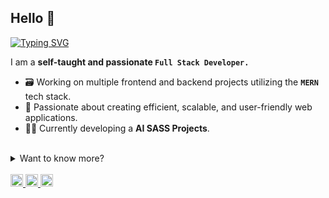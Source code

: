 ## Hello 👋

[![Typing SVG](https://readme-typing-svg.herokuapp.com?font=Fira+Code&size=14&pause=1000&color=CBDEF7&width=435&lines=Design,+Develop,+Debug,+and+Deploy)](https://git.io/typing-svg)

I am a **self-taught and passionate `Full Stack Developer.`**
- 🗃️ Working on multiple frontend and backend projects utilizing the **`MERN`** tech stack.
- 🍃 Passionate about creating efficient, scalable, and user-friendly web applications.
- 🧑‍💻 Currently developing a **AI SASS Projects**.


<br>
<details >
<summary>Want to know more?</summary>
  
<br>

# Hello, I'm **PS Parwez** 👋
 
I am a **Self-Taught a Full-Stack Developer** with 1.5+ years of hands-on experience in developing and scaling high-performance web applications using the MERN stack (MongoDB, Express, React, Node.js).

I'm passionate about creating efficient, scalable solutions, I’m committed to continually improving my skills through hands-on projects. My goal is to use my expertise to build impactful applications and tackle complex problems with innovative solutions.



![JavaScript](https://img.shields.io/badge/JavaScript-F7DF1E?style=for-the-badge&logo=javascript&logoColor=black)
![React](https://img.shields.io/badge/React-61DAFB?style=for-the-badge&logo=react&logoColor=black)
![Node.js](https://img.shields.io/badge/Node.js-339933?style=for-the-badge&logo=nodedotjs&logoColor=white)
![MongoDB](https://img.shields.io/badge/MongoDB-47A248?style=for-the-badge&logo=mongodb&logoColor=white)
![Express](https://img.shields.io/badge/Express-000000?style=for-the-badge&logo=express&logoColor=white)
![Next.js](https://img.shields.io/badge/Next.js-000000?style=for-the-badge&logo=next.js&logoColor=white)






<br>

## 🛠️ Technical Skills



- **Frontend:** React, JavaScript (ES6+), HTML5, CSS3, Tailwind CSS, Material-UI, Shadcn-UI
- **Backend:** Node.js, Express, RESTful APIs and Django(Basic)
- **Database:** MongoDB, Mongoose, Firebase , Appwrite 
- **Tools & Technologies:** Git, GitHub, Docker, Postman, VS Code and more
- **Others:** C++ , Python , Figma , Editing , Canva 

<p>

<br>


[<img align="left" alt="C" width="26px" src="https://cdn.jsdelivr.net/gh/devicons/devicon/icons/c/c-original.svg" style="padding-right:10px;" />](https://en.wikipedia.org/wiki/C_(programming_language))
[<img align="left" alt="C++" width="26px" src="https://cdn.jsdelivr.net/gh/devicons/devicon/icons/cplusplus/cplusplus-original.svg" style="padding-right:10px;" />](https://en.wikipedia.org/wiki/C%2B%2B)
[<img align="left" alt="CSS3" width="26px" src="https://cdn.jsdelivr.net/gh/devicons/devicon/icons/css3/css3-original.svg" style="padding-right:10px;" />](https://developer.mozilla.org/en-US/docs/Web/CSS)
[<img align="left" alt="HTML5" width="26px" src="https://cdn.jsdelivr.net/gh/devicons/devicon/icons/html5/html5-original.svg" style="padding-right:10px;" />](https://developer.mozilla.org/en-US/docs/Web/HTML)
[<img align="left" alt="JavaScript" width="26px" src="https://cdn.jsdelivr.net/gh/devicons/devicon/icons/javascript/javascript-original.svg" style="padding-right:10px;" />](https://developer.mozilla.org/en-US/docs/Web/JavaScript)
[<img align="left" alt="Markdown" width="26px" src="https://cdn.jsdelivr.net/gh/devicons/devicon/icons/markdown/markdown-original.svg" style="padding-right:10px;" />](https://www.markdownguide.org/)
[<img align="left" alt="PHP" width="26px" src="https://cdn.jsdelivr.net/gh/devicons/devicon/icons/php/php-original.svg" style="padding-right:10px;" />](https://www.php.net/)
[<img align="left" alt="Python" width="26px" src="https://cdn.jsdelivr.net/gh/devicons/devicon/icons/python/python-original.svg" style="padding-right:10px;" />](https://www.python.org/)
[<img align="left" alt="TypeScript" width="26px" src="https://cdn.jsdelivr.net/gh/devicons/devicon/icons/typescript/typescript-original.svg" style="padding-right:10px;" />](https://www.typescriptlang.org/)
[<img align="left" alt="Azure" width="26px" src="https://cdn.jsdelivr.net/gh/devicons/devicon/icons/azure/azure-original.svg" style="padding-right:10px;" />](https://azure.microsoft.com/en-us/)
[<img align="left" alt="Firebase" width="26px" src="https://cdn.jsdelivr.net/gh/devicons/devicon/icons/firebase/firebase-plain.svg" style="padding-right:10px;" />](https://firebase.google.com/)
[<img align="left" alt="Oracle" width="26px" src="https://cdn.jsdelivr.net/gh/devicons/devicon/icons/oracle/oracle-original.svg" style="padding-right:10px;" />](https://www.oracle.com/)
[<img align="left" alt="Netlify" width="26px" src="https://cdn.jsdelivr.net/gh/devicons/devicon/icons/netlify/netlify-original.svg" style="padding-right:10px;" />](https://www.netlify.com/)
[<img align="left" alt="Vercel" width="26px" src="https://cdn.jsdelivr.net/gh/devicons/devicon/icons/vercel/vercel-original.svg" style="padding-right:10px;" />](https://vercel.com/)
[<img align="left" alt="Bootstrap" width="26px" src="https://cdn.jsdelivr.net/gh/devicons/devicon/icons/bootstrap/bootstrap-original.svg" style="padding-right:10px;" />](https://getbootstrap.com/)
[<img align="left" alt="Context-API" width="26px" src="https://cdn.jsdelivr.net/gh/devicons/devicon/icons/react/react-original.svg" style="padding-right:10px;" />](https://reactjs.org/docs/context.html)
[<img align="left" alt="Express.js" width="26px" src="https://cdn.jsdelivr.net/gh/devicons/devicon/icons/express/express-original.svg" style="padding-right:10px;" />](https://expressjs.com/)
[<img align="left" alt="jQuery" width="26px" src="https://cdn.jsdelivr.net/gh/devicons/devicon/icons/jquery/jquery-original.svg" style="padding-right:10px;" />](https://jquery.com/)
[<img align="left" alt="JWT" width="26px" src="https://cdn.jsdelivr.net/gh/devicons/devicon/icons/json/json-original.svg" style="padding-right:10px;" />](https://jwt.io/)
[<img align="left" alt="Next JS" width="26px" src="https://cdn.jsdelivr.net/gh/devicons/devicon/icons/nextjs/nextjs-original.svg" style="padding-right:10px;" />](https://nextjs.org/)
[<img align="left" alt="NPM" width="26px" src="https://cdn.jsdelivr.net/gh/devicons/devicon/icons/npm/npm-original-wordmark.svg" style="padding-right:10px;" />](https://www.npmjs.com/)
[<img align="left" alt="Nodemon" width="26px" src="https://cdn.jsdelivr.net/gh/devicons/devicon/icons/nodemon/nodemon-plain.svg" style="padding-right:10px;" />](https://www.npmjs.com/package/nodemon)
<br><br>
[<img align="left" alt="NodeJS" width="26px" src="https://cdn.jsdelivr.net/gh/devicons/devicon/icons/nodejs/nodejs-original.svg" style="padding-right:10px;" />](https://nodejs.org/)
[<img align="left" alt="React Router" width="26px" src="https://cdn.jsdelivr.net/gh/devicons/devicon/icons/react/react-original.svg" style="padding-right:10px;" />](https://reactrouter.com/)
[<img align="left" alt="Redux" width="26px" src="https://cdn.jsdelivr.net/gh/devicons/devicon/icons/redux/redux-original.svg" style="padding-right:10px;" />](https://redux.js.org/)
[<img align="left" alt="SASS" width="26px" src="https://cdn.jsdelivr.net/gh/devicons/devicon/icons/sass/sass-original.svg" style="padding-right:10px;" />](https://sass-lang.com/)
[<img align="left" alt="Tailwind CSS" width="26px" src="https://www.vectorlogo.zone/logos/tailwindcss/tailwindcss-icon.svg" style="padding-right:10px;" />](https://tailwindcss.com/)
[<img align="left" alt="Socket.io" width="26px" src="https://cdn.jsdelivr.net/gh/devicons/devicon/icons/socketio/socketio-original.svg" style="padding-right:10px;" />](https://socket.io/)
[<img align="left" alt="chakra UI" width="26px" src="https://www.vectorlogo.zone/logos/chakra-ui/chakra-ui-icon.svg" style="padding-right:10px;" />](https://www.chakra-ui.com//)
[<img align="left" alt="Vite" width="26px" src="https://cdn.jsdelivr.net/gh/devicons/devicon/icons/vite/vite-original.svg" style="padding-right:10px;" />](https://vitejs.dev/)
[<img align="left" alt="Appwrite" width="26px" src="https://cdn.jsdelivr.net/gh/devicons/devicon/icons/appwrite/appwrite-original.svg" style="padding-right:10px;" />](https://appwrite.io/)
[<img align="left" alt="MySQL" width="26px" src="https://cdn.jsdelivr.net/gh/devicons/devicon/icons/mysql/mysql-original.svg" style="padding-right:10px;" />](https://www.mysql.com/)
[<img align="left" alt="MongoDB" width="26px" src="https://cdn.jsdelivr.net/gh/devicons/devicon/icons/mongodb/mongodb-original.svg" style="padding-right:10px;" />](https://www.mongodb.com/)
[<img align="left" alt="Postgres" width="26px" src="https://cdn.jsdelivr.net/gh/devicons/devicon/icons/postgresql/postgresql-original.svg" style="padding-right:10px;" />](https://www.postgresql.org/)
[<img align="left" alt="Supabase" width="26px" src="https://cdn.jsdelivr.net/gh/devicons/devicon/icons/supabase/supabase-original.svg" style="padding-right:10px;" />](https://supabase.com/)
[<img align="left" alt="Prisma" width="26px" src="https://cdn.jsdelivr.net/gh/devicons/devicon/icons/prisma/prisma-original.svg" style="padding-right:10px;" />](https://www.prisma.io/)
[<img align="left" alt="Figma" width="26px" src="https://cdn.jsdelivr.net/gh/devicons/devicon/icons/figma/figma-original.svg" style="padding-right:10px;" />](https://www.figma.com/)
[<img align="left" alt="Canva" width="26px" src="https://cdn.jsdelivr.net/gh/devicons/devicon/icons/canva/canva-original.svg" style="padding-right:10px;" />](https://www.canva.com/)
[<img align="left" alt="GitHub" width="26px" src="https://user-images.githubusercontent.com/3369400/139447912-e0f43f33-6d9f-45f8-be46-2df5bbc91289.png" style="padding-right:10px;" />](https://github.com/)
[<img align="left" alt="Git" width="26px" src="https://cdn.jsdelivr.net/gh/devicons/devicon/icons/git/git-original.svg" style="padding-right:10px;" />](https://git-scm.com/)
[<img align="left" alt="Wordpress" width="26px" src="https://www.vectorlogo.zone/logos/wordpress/wordpress-icon.svg" style="padding-right:10px;" />](https://www.wordpress.com/)
[<img align="left" alt="Framer" width="26px" src="https://www.vectorlogo.zone/logos/framer/framer-icon.svg" style="padding-right:10px;" />](https://www.framer.com/)
  
<br />
<br />

---
</p>


## 🗂️ Experience

- **1.5 Year of Full-Stack Development** with hands-on experience in both frontend and backend technologies.
- **Project Management:** Worked on multiple end-to-end projects, from conceptualization to deployment.
- **Collaboration:** Strong focus on teamwork, using Git for version control, and regularly collaborating with other developers.


## 📈 Projects

- **E-commerce Platform:** Full-featured online store with product listings, user authentication, and payment gateway integration.
- **Real-time Chat App:** Chat application with WebSocket integration, enabling real-time communication.
- **Task Management Tool:** Built a productivity app for task tracking with a clean, user-friendly UI.
-  [**`Explore more projects on my GitHub?`**](https://github.com/psparwez?tab=repositories)


## 🚀 Goals

Currently enhancing my expertise in:
- **Next.js** for server-side rendering and SEO optimization.
- **C++ and Python** to deepen understanding of data structures and algorithms.
- **Advanced MERN Techniques** to boost the scalability and efficiency of my applications.

---

Feel free to reach out if you’d like to connect or discuss new opportunities! 😊
</details>
<br>


<a href="http://github.com/psparwez/psparwez">
		<img height="20" src="https://img.shields.io/badge/Portfolio-8957e5?style=flat&logo=awesome-lists&logoColor=white" alt="Portfolio Badge"/>
	</a>
	<a href="https://linkedin.com/in/psparwez" target="_blank">
		<img  height="20" src="https://img.shields.io/badge/LinkedIn-1f6feb?style=flat&logo=linkedin&logoColor=white" alt="LinkedIn Badge"/>
	</a>
	<a href="https://mail.google.com/">
		<img height="20" src="https://img.shields.io/badge/Contact-238636?style=flat&logo=gmail&logoColor=white" alt="Twitter Badge"/>
	</a>
 
<br>


<!-- [![Contact](https://img.shields.io/badge/Contact-175fd4?style=for-the-badge&logo=gmail&logoColor=white)](https://github.com/psparwez/psparwez/) -->
 <!-- [![Instagram](https://img.shields.io/badge/Instagram-c71849?style=for-the-badge&logo=instagram&logoColor=white)](https://www.instagram.com/) -->

<br>
<br>


<!-- <div class="d-block">

  
  <a href="https://github.com/psparwez" title="Github Readme Streak Stats"><img src="https://github-readme-stats-git-masterrstaa-rickstaa.vercel.app/api?username=psparwez&count_private=true&show_icons=true&theme=github_dark&border_color=f5fbff21&border_radius=10&hide=stars&line_height=28&rank_icon=github&cache_seconds=1800&custom_title=Ps%20Parwez%20GitHub%20Stats" alt="psparwez" align=left  width=48.7% /></a>
  <a href="https://github.com/psparwez" title="GitHub Readme Stats"><img src="http://github-readme-streak-stats.herokuapp.com?user=psparwez&theme=github-dark-blue&border=f5fbff21&border_radius=10&stroke=f5fbff21&date_format=j%20M%5B%20Y%5D" alt="psparwez" width=48.7% /></a>
</div>
<a href="https://github.com/psparwez" title="Github Readme Activity Stats"><img src="https://github-readme-activity-graph.vercel.app/graph?username=psparwez&theme=github-dark&radius=10&border=f5fbff21&hide_border=true&hide_title=true" alt="fabianocouto" width=99.8% /></a>

<br>
<br>
<br>
--> 
 <!--- <p align="left"> <img src="https://komarev.com/ghpvc/?username=psparwez&label=Profile%20views&color=0e75b6&style=flat" alt="chayacodes" /> </p> -->





